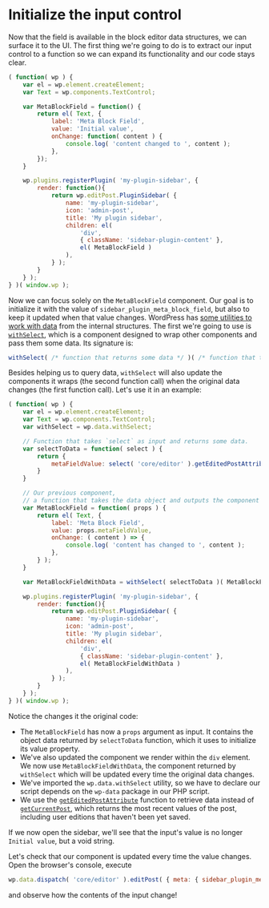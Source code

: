 # Initialize the input control

Now that the field is available in the block editor data structures, we can surface it to the UI. The first thing we're going to do is to extract our input control to a function so we can expand its functionality and our code stays clear.

```js
( function( wp ) {
	var el = wp.element.createElement;
	var Text = wp.components.TextControl;

	var MetaBlockField = function() {
		return el( Text, {
			label: 'Meta Block Field',
			value: 'Initial value',
			onChange: function( content ) {
				console.log( 'content changed to ', content );
			},
		});
	}

	wp.plugins.registerPlugin( 'my-plugin-sidebar', {
		render: function(){
			return wp.editPost.PluginSidebar( {
				name: 'my-plugin-sidebar',
				icon: 'admin-post',
				title: 'My plugin sidebar',
				children: el(
					'div',
					{ className: 'sidebar-plugin-content' },
					el( MetaBlockField )
				),
			} );
		}
	} );
} )( window.wp );
```

Now we can focus solely on the `MetaBlockField` component. Our goal is to initialize it with the value of `sidebar_plugin_meta_block_field`, but also to keep it updated when that value changes. WordPress has [some utilities to work with data](https://wordpress.org/gutenberg/handbook/designers-developers/developers/packages/packages-data/) from the internal structures. The first we're going to use is [`withSelect`](https://wordpress.org/gutenberg/handbook/designers-developers/developers/packages/packages-data/#withselect-mapselecttoprops-function-function), which is a component designed to wrap other components and pass them some data. Its signature is:

```js
withSelect( /* function that returns some data */ )( /* function that takes the previous data as input and returns an UI component */ );
```

Besides helping us to query data, `withSelect` will also update the components it wraps (the second function call) when the original data changes (the first function call). Let's use it in an example:

```js
( function( wp ) {
	var el = wp.element.createElement;
	var Text = wp.components.TextControl;
	var withSelect = wp.data.withSelect;

	// Function that takes `select` as input and returns some data.
	var selectToData = function( select ) {
		return {
			metaFieldValue: select( 'core/editor' ).getEditedPostAttribute( 'meta' )[ 'sidebar_plugin_meta_block_field' ]
		}
	}

	// Our previous component,
	// a function that takes the data object and outputs the component UI.
	var MetaBlockField = function( props ) {
		return el( Text, {
			label: 'Meta Block Field',
			value: props.metaFieldValue,
			onChange: ( content ) => {
				console.log( 'content has changed to ', content );
			},
		} );
	}

	var MetaBlockFieldWithData = withSelect( selectToData )( MetaBlockField );

	wp.plugins.registerPlugin( 'my-plugin-sidebar', {
		render: function(){
			return wp.editPost.PluginSidebar( {
				name: 'my-plugin-sidebar',
				icon: 'admin-post',
				title: 'My plugin sidebar',
				children: el(
					'div',
					{ className: 'sidebar-plugin-content' },
					el( MetaBlockFieldWithData )
				),
			} );
		}
	} );
} )( window.wp );
```

Notice the changes it the original code:

* The `MetaBlockField` has now a `props` argument as input. It contains the object data returned by `selectToData` function, which it uses to initialize its value property.
* We've also updated the component we render within the `div` element. We now use `MetaBlockFieldWithData`, the component returned by `withSelect` which will be updated every time the original data changes.
* We've imported the `wp.data.withSelect` utility, so we have to declare our script depends on the `wp-data` package in our PHP script.
* We use the [`getEditedPostAttribute`](https://wordpress.org/gutenberg/handbook/designers-developers/developers/data/data-core-editor/#geteditedpostattribute) function to retrieve data instead of [`getCurrentPost`](https://wordpress.org/gutenberg/handbook/designers-developers/developers/data/data-core-editor/#getcurrentpost), which returns the most recent values of the post, including user editions that haven't been yet saved.

If we now open the sidebar, we'll see that the input's value is no longer `Initial value`, but a void string.

Let's check that our component is updated every time the value changes. Open the browser's console, execute

```js
wp.data.dispatch( 'core/editor' ).editPost( { meta: { sidebar_plugin_meta_block_field: 'hello world!' } } );
```

and observe how the contents of the input change!
